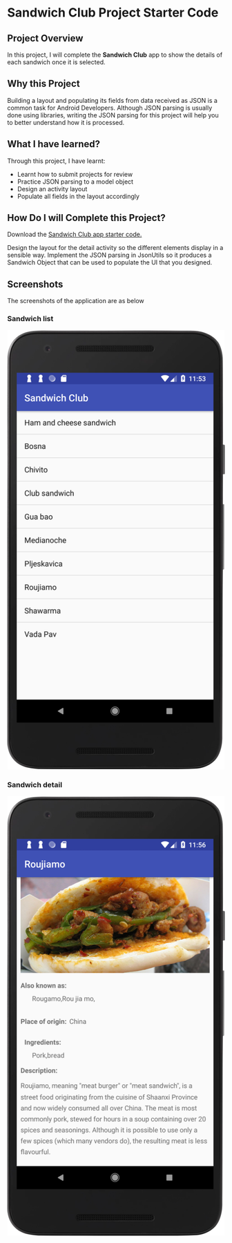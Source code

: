 # Sandwich Club Project Starter Code

## Project Overview
In this project, I will complete the **Sandwich Club** app to
show the details of each sandwich once it is selected.

## Why this Project

Building a layout and populating its fields from data received as JSON
is a common task for Android Developers. Although JSON parsing is usually
done using libraries, writing the JSON parsing for  this project will
help you to better understand how it is processed.

## What I have learned?
Through this project, I have learnt:
- Learnt how to submit projects for review
- Practice JSON parsing to a model object
- Design an activity layout
- Populate all fields in the layout accordingly

## How Do I will Complete this Project?
Download the [Sandwich Club app starter code.](https://github.com/udacity/sandwich-club-starter-code)

Design the layout for the detail activity so the different elements
display in a sensible way. Implement the JSON parsing in JsonUtils so it
produces a Sandwich Object that can be used to populate the UI that you designed.

## Screenshots
The screenshots of the application are as below

### Sandwich list
![Sandwich list](screenshots/sandwich-list.png)

### Sandwich detail
![Sanwich detail](screenshots/detail1.png)

